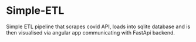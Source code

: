 # Simple-ETL
Simple ETL pipeline that scrapes covid API, loads into sqlite database and is then visualised via angular app communicating with FastApi backend.
